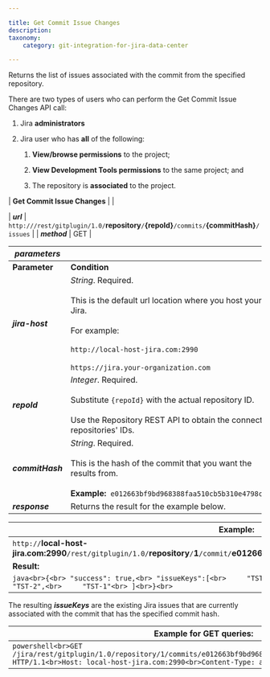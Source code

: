 ```yaml
---

title: Get Commit Issue Changes
description:
taxonomy:
    category: git-integration-for-jira-data-center

---
```

Returns the list of issues associated with the commit from the specified repository.

There are two types of users who can perform the Get Commit Issue Changes API call:

1.  Jira **administrators**

2.  Jira user who has **all** of the following:

    1.  **View/browse permissions** to the project;

    2.  **View Development Tools permissions** to the same project; and

    3.  The repository is **associated** to the project.


| **Get Commit Issue Changes** |     |

| _**url**_ | `http://`**<jira-host>**`/rest/gitplugin/1.0/`**repository**`/`**{repoId}**`/commits/`**{commitHash}**`/issues` |
| _**method**_ | GET |


| _**parameters**_ |     |
| --- | --- |
| **Parameter** | **Condition** |
| _**jira-host**_ | _String_. Required.<br><br>This is the default url location where you host your Jira.<br><br>For example:<br><br>`http://local-host-jira.com:2990`<br><br>`https://jira.your-organization.com` |
| _**repoId**_ | _Integer_. Required.<br><br>Substitute `{repoId}` with the actual repository ID.<br><br>Use the Repository REST API to obtain the connected repositories' IDs. |
| _**commitHash**_ | _String_. Required.<br><br>This is the hash of the commit that you want the results from.<br><br>**Example:**  `e012663bf9bd968388faa510cb5b310e4798c512` |
| _**response**_ | Returns the result for the example below. |

| **Example:** |
| --- |
| `http://`**local-host-jira.com:2990**`/rest/gitplugin/1.0/`**repository**`/`**1**`/commit/`**e012663bf9bd968388faa510cb5b310e4798c512**`/issues` |
| **Result:** |
| ```java<br>{<br> "success": true,<br> "issueKeys":[<br>     "TST-999",<br>     "NEXT-3",<br>     "TST-6",<br>     "TST-2",<br>     "TST-1"<br> ]<br>}<br>``` |

The resulting _**issueKeys**_ are the existing Jira issues that are currently associated with the commit that has the specified commit hash.

| **Example for GET queries:** |
| --- |
| ```powershell<br>GET /jira/rest/gitplugin/1.0/repository/1/commits/e012663bf9bd968388faa510cb5b310e4798c512/issues HTTP/1.1<br>Host: local-host-jira.com:2990<br>Content-Type: application/json<br>``` |

